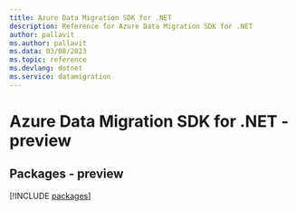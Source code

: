 ```yaml
---
title: Azure Data Migration SDK for .NET
description: Reference for Azure Data Migration SDK for .NET
author: pallavit
ms.author: pallavit
ms.data: 03/08/2023
ms.topic: reference
ms.devlang: dotnet
ms.service: datamigration
---
```

# Azure Data Migration SDK for .NET - preview
## Packages - preview
[!INCLUDE [packages](data-migration-index.md)]